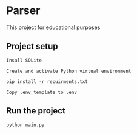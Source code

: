 Parser 
==============================

This project for educational purposes

## Project setup
    Insall SQLite

    Create and activate Python virtual environment

    pip install -r recuirments.txt

    Copy .env_template to .env

## Run the project
    python main.py